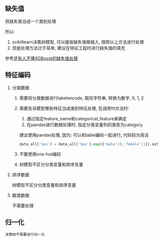 
## 缺失值

将缺失值当成一个类别处理

所以:
1. scikitlearn决策树模型, 可以接收缺失值做输入, 按照以上方法进行处理
2. 但是处理方法过于简单, 建议在特征工程时进行缺失值的填充

参考[还有人不懂XGBoost的缺失值处理](https://zhuanlan.zhihu.com/p/382253128)


## 特征编码

1. 分类数据

    1. 需要将分类数据进行labelencode, 既将字符串, 转换为数字, 0, 1, 2
    2. 需要告诉模型哪些特征当成类别特征处理, 在调用fit方法时:
        1. 通过指定feature_name和categorical_feature来确定
        2. 在pandas进行数据处理时, 指定分类变量列的类型为category. 

        建议使用pandas处理, 因为: 可以和lable编码一起进行, 代码较为简洁

        ```python
        data_all['Sex'] = data_all['Sex'].map({'male':0,'female':1}).astype('category')
        ```
    
    1. 不要使用one-hot编码
    2. 树模型不区分分类变量和排序变量

1. 排序数据

    树模型不区分分类变量和排序变量

3. 数值数据

    不需要处理


## 归一化

    决策树不需要进行归一化




